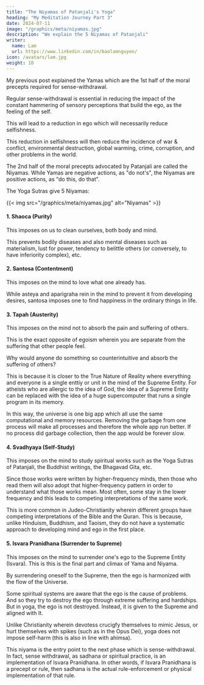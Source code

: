 ```yaml
---
title: "The Niyamas of Patanjali's Yoga"
heading: "My Meditation Journey Part 3"
date: 2024-07-11
image: "/graphics/meta/niyamas.jpg"
description: "We explain the 5 Niyamas of Patanjali"
writer:
  name: Lam
  url: https://www.linkedin.com/in/baolamnguyen/
icon: /avatars/lam.jpg
weight: 10
---
```



My previous post explained the Yamas which are the 1st half of the moral precepts required for sense-withdrawal. 

Regular sense-withdrawal is essential in reducing the impact of the constant hammering of sensory perceptions that build the ego, as the feeling of the self. 

This will lead to a reduction in ego which will necessarily reduce selfishness. 

This reduction in selfishness will then reduce the incidence of war & conflict, environmental destruction, global warming, crime, corruption, and other problems in the world.  

The 2nd half of the moral precepts advocated by Patanjali are called the Niyamas. While Yamas are negative actions, as "do not's", the Niyamas are positive actions, as "do this, do that".

The Yoga Sutras give 5 Niyamas:


{{< img src="/graphics/meta/niyamas.jpg" alt="Niyamas" >}}


#### 1. Shaoca (Purity)

This imposes on us to clean ourselves, both body and mind. 

This prevents bodily diseases and also mental diseases such as materialism, lust for power, tendency to belittle others (or conversely, to have inferiority complex), etc. 

#### 2. Santosa (Contentment)

This imposes on the mind to love what one already has. 

While asteya and aparigraha rein in the mind to prevent it from developing desires, santosa imposes one to find happiness in the ordinary things in life. 


#### 3. Tapah (Austerity)

This imposes on the mind not to absorb the pain and suffering of others. 

This is the exact opposite of egoism wherein you are separate from the suffering that other people feel. 

Why would anyone do something so counterintuitive and absorb the suffering of others? 

This is because it is closer to the True Nature of Reality where everything and everyone is a single enttiy or unit in the mind of the Supreme Entity. For atheists who are allergic to the idea of God, the idea of a  Supreme Entity can be replaced with the idea of a huge supercomputer that runs a single program in its memory. 

In this way, the universe is one big app which all use the same computational and memory resources. Removing the garbage from one process will make all processes and therefore the whole app run better. If no process did garbage collection, then the app would be forever slow. 


#### 4. Svadhyaya (Self-Study)

This imposes on the mind to study spiritual works such as the Yoga Sutras of Patanjali, the Buddhist writings, the Bhagavad Gita, etc. 

Since those works were written by higher-frequency minds, then those who read them will also adopt that higher-frequency pattern in order to understand what those works mean. Most often, some stay in the lower frequency and this leads to competing interpretations of the same work. 

This is more common in Judeo-Christianity wherein different groups have competing interpretations of the Bible and the Quran. This is because, unlike Hinduism, Buddhism, and Taoism, they do not have a systematic approach to developing mind and ego in the first place.   


#### 5. Isvara Pranidhana (Surrender to Supreme)

This imposes on the mind to surrender one's ego to the Supreme Entity (Isvara). This is this is the final part and climax of Yama and Niyama. 

By surrendering oneself to the Supreme, then the ego is harmonized with the flow of the Universe.  

Some spiritual systems are aware that the ego is the cause of problems. And so they try to destroy the ego through extreme suffering and hardships. But in yoga, the ego is not destroyed. Instead, it is given to the Supreme and aligned with It. 

Unlike Christianity wherein devotess crucigfy themselves to mimic Jesus, or hurt themselves with spikes (such as in the Opus Dei), yoga does not impose self-harm (this is also in line with ahimsa). 

This niyama is the entry point to the next phase which is sense-withdrawal. In fact, sense withdrawal, as sadhana or spiritual practice, is an implementation of Isvara Pranidhana. In other words, if Isvara Pranidhana is a precept or rule, then sadhana is the actual rule-enforcement or physical implementation of that rule. 
